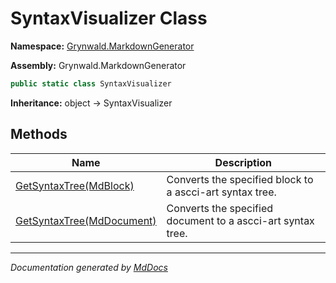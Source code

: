 ﻿# SyntaxVisualizer Class

**Namespace:** [Grynwald.MarkdownGenerator](../index.md)

**Assembly:** Grynwald.MarkdownGenerator

```csharp
public static class SyntaxVisualizer
```

**Inheritance:** object → SyntaxVisualizer

## Methods

| Name                                                                          | Description                                                  |
| ----------------------------------------------------------------------------- | ------------------------------------------------------------ |
| [GetSyntaxTree(MdBlock)](methods/GetSyntaxTree.md#getsyntaxtreemdblock)       | Converts the specified block to a ascci\-art syntax tree.    |
| [GetSyntaxTree(MdDocument)](methods/GetSyntaxTree.md#getsyntaxtreemddocument) | Converts the specified document to a ascci\-art syntax tree. |

___

*Documentation generated by [MdDocs](https://github.com/ap0llo/mddocs)*
